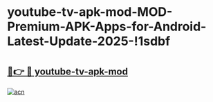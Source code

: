 # youtube-tv-apk-mod-MOD-Premium-APK-Apps-for-Android-Latest-Update-2025-!1sdbf

# <h2><a href="https://erhrvv.esa.edu.pl?title=youtube-tv-apk-mod&ref=1sdbf">🔗👉 🔴 youtube-tv-apk-mod</a></h2>

[![acn](https://github.com/user-attachments/assets/0f9c940e-d8b0-45ae-aac7-cd30a18b3e1c)](https://erhrvv.esa.edu.pl?title=youtube-tv-apk-mod&ref=1sdbf)

